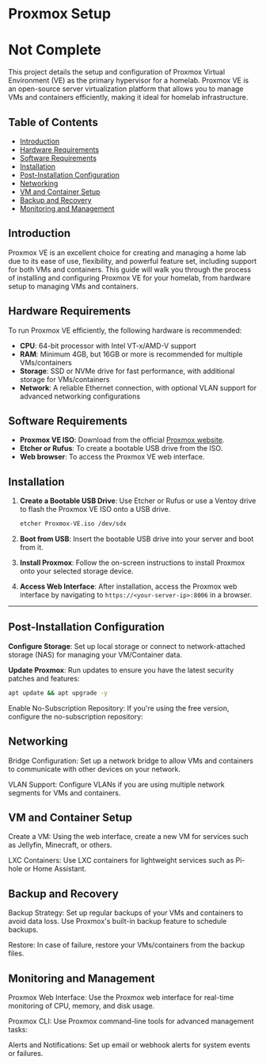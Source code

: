 # Proxmox Setup
# Not Complete
This project details the setup and configuration of Proxmox Virtual Environment (VE) as the primary hypervisor for a homelab. Proxmox VE is an open-source server virtualization platform that allows you to manage VMs and containers efficiently, making it ideal for homelab infrastructure.

## Table of Contents
- [Introduction](#introduction)
- [Hardware Requirements](#hardware-requirements)
- [Software Requirements](#software-requirements)
- [Installation](#installation)
- [Post-Installation Configuration](#post-installation-configuration)
- [Networking](#networking)
- [VM and Container Setup](#vm-and-container-setup)
- [Backup and Recovery](#backup-and-recovery)
- [Monitoring and Management](#monitoring-and-management)

## Introduction
Proxmox VE is an excellent choice for creating and managing a home lab due to its ease of use, flexibility, and powerful feature set, including support for both VMs and containers. This guide will walk you through the process of installing and configuring Proxmox VE for your homelab, from hardware setup to managing VMs and containers.

## Hardware Requirements
To run Proxmox VE efficiently, the following hardware is recommended:
- **CPU**: 64-bit processor with Intel VT-x/AMD-V support
- **RAM**: Minimum 4GB, but 16GB or more is recommended for multiple VMs/containers
- **Storage**: SSD or NVMe drive for fast performance, with additional storage for VMs/containers
- **Network**: A reliable Ethernet connection, with optional VLAN support for advanced networking configurations

## Software Requirements
- **Proxmox VE ISO**: Download from the official [Proxmox website](https://www.proxmox.com/en/downloads).
- **Etcher or Rufus**: To create a bootable USB drive from the ISO.
- **Web browser**: To access the Proxmox VE web interface.

## Installation
1. **Create a Bootable USB Drive**: Use Etcher or Rufus or use a Ventoy drive to flash the Proxmox VE ISO onto a USB drive.
   ```bash
   etcher Proxmox-VE.iso /dev/sdx
2. **Boot from USB**: Insert the bootable USB drive into your server and boot from it.

3. **Install Proxmox**: Follow the on-screen instructions to install Proxmox onto your selected storage device.

4. **Access Web Interface**: After installation, access the Proxmox web interface by navigating to `https://<your-server-ip>:8006` in a browser.

---

## Post-Installation Configuration

**Configure Storage**: Set up local storage or connect to network-attached storage (NAS) for managing your VM/Container data.

**Update Proxmox**: Run updates to ensure you have the latest security patches and features:
  ```bash
  apt update && apt upgrade -y
```
Enable No-Subscription Repository: If you're using the free version, configure the no-subscription repository:


## Networking
Bridge Configuration: Set up a network bridge to allow VMs and containers to communicate with other devices on your network.

VLAN Support: Configure VLANs if you are using multiple network segments for VMs and containers.

## VM and Container Setup
Create a VM: Using the web interface, create a new VM for services such as Jellyfin, Minecraft, or others.

LXC Containers: Use LXC containers for lightweight services such as Pi-hole or Home Assistant.

## Backup and Recovery
Backup Strategy: Set up regular backups of your VMs and containers to avoid data loss. Use Proxmox's built-in backup feature to schedule backups.

Restore: In case of failure, restore your VMs/containers from the backup files.

## Monitoring and Management
Proxmox Web Interface: Use the Proxmox web interface for real-time monitoring of CPU, memory, and disk usage.

Proxmox CLI: Use Proxmox command-line tools for advanced management tasks:

Alerts and Notifications: Set up email or webhook alerts for system events or failures.
